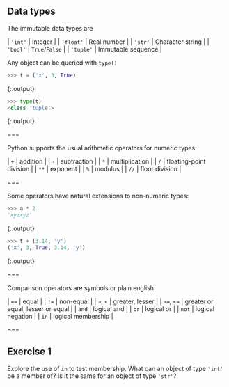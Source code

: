 ---
---

## Data types

The immutable data types are

| `'int'`   | Integer            |
| `'float'` | Real number        |
| `'str'`   | Character string   |
| `'bool'`  | `True`/`False`     |
| `'tuple'` | Immutable sequence |

Any object can be queried with `type()` 


~~~python
>>> t = ('x', 3, True)

~~~
{:.output}



~~~python
>>> type(t)
<class 'tuple'>

~~~
{:.output}



===

Python supports the usual arithmetic operators for numeric types:

| `+`  | addition                |
| `-`  | subtraction             |
| `*`  | multiplication          |
| `/`  | floating-point division |
| `**` | exponent                |
| `%`  | modulus                 |
| `//` | floor division          |

===

Some operators have natural extensions to non-numeric types:


~~~python
>>> a * 2
'xyzxyz'

~~~
{:.output}




~~~python
>>> t + (3.14, 'y')
('x', 3, True, 3.14, 'y')

~~~
{:.output}



===

Comparison operators are symbols or plain english:

| `==`       | equal                             |
| `!=`       | non-equal                         |
| `>`, `<`   | greater, lesser                   |
| `>=`, `<=` | greater or equal, lesser or equal |
| `and`      | logical and                       |
| `or`       | logical or                        |
| `not`      | logical negation                  |
| `in`       | logical membership                |

===

## Exercise 1

Explore the use of `in` to test membership. What can an object of type `'int'` be a member of? Is it the same for an object of type `'str'`?
